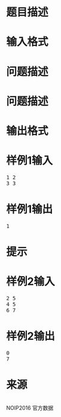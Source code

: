 

# 题目描述



# 输入格式



# 问题描述



# 问题描述



# 输出格式



# 样例1输入


<pre>1 2
3 3
</pre>

# 样例1输出


<pre>1</pre>

# 提示



# 样例2输入


<pre>2 5
4 5
6 7
</pre>

# 样例2输出


<pre>0
7</pre>

# 来源


<p>
<img alt="" src="/upload/image/20161121/20161121153526_71261.jpg"/> 
</p>
<p>
NOIP2016 官方数据
</p>
